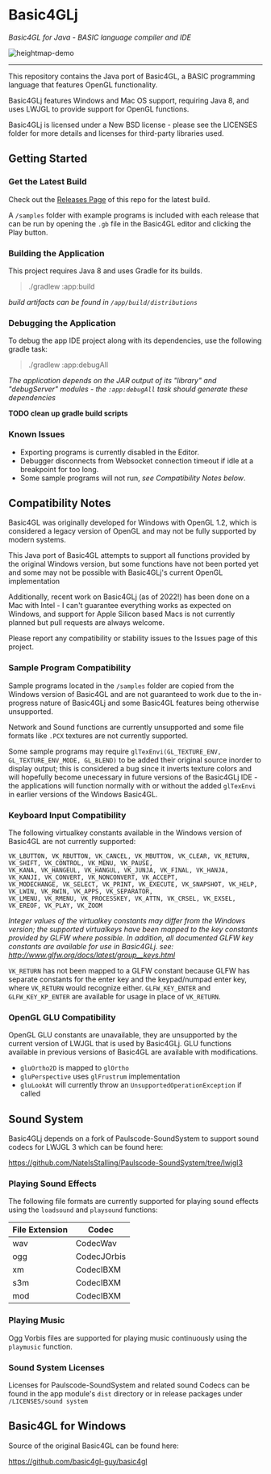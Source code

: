 # Basic4GLj

_Basic4GL for Java - BASIC language compiler and IDE_

![heightmap-demo](https://github.com/NateIsStalling/Basic4GLj/assets/14190443/a9a0a90b-152d-4395-80f8-3f35690f100d)

---

This repository contains the Java port of Basic4GL, a BASIC programming language that features OpenGL functionality.

Basic4GLj features Windows and Mac OS support, requiring Java 8, and uses LWJGL to provide support for OpenGL functions.

Basic4GLj is licensed under a New BSD license - please see the LICENSES folder for more details and licenses for third-party libraries used.

## Getting Started

### Get the Latest Build

Check out the [Releases Page](https://github.com/NateIsStalling/Basic4GLj/releases) of this repo for the latest build.

A `/samples` folder with example programs is included with each release that can be run by opening the `.gb` file in the Basic4GL editor and clicking the Play button.

### Building the Application

This project requires Java 8 and uses Gradle for its builds.

> ./gradlew :app:build

_build artifacts can be found in `/app/build/distributions`_

### Debugging the Application

To debug the app IDE project along with its dependencies, use the following gradle task:
> ./gradlew :app:debugAll

_The application depends on the JAR output of its "library" and "debugServer" modules - the `:app:debugAll` task should generate these dependencies_

**TODO clean up gradle build scripts**


### Known Issues

- Exporting programs is currently disabled in the Editor.
- Debugger disconnects from Websocket connection timeout if idle at a breakpoint for too long.
- Some sample programs will not run, _see Compatibility Notes below_.


## Compatibility Notes

Basic4GL was originally developed for Windows with OpenGL 1.2, which is considered a legacy version of OpenGL and may not be fully supported by modern systems.

This Java port of Basic4GL attempts to support all functions provided by the original Windows version, but some functions have not been ported yet and some may not be possible with Basic4GLj's current OpenGL implementation

Additionally, recent work on Basic4GLj (as of 2022!) has been done on a Mac with Intel - I can't guarantee everything works as expected on Windows, and support for Apple Silicon based Macs is not currently planned but pull requests are always welcome.

Please report any compatibility or stability issues to the Issues page of this project.

### Sample Program Compatibility

Sample programs located in the `/samples` folder are copied from the Windows version of Basic4GL and are not guaranteed to work due to the in-progress nature of Basic4GLj and some Basic4GL features being otherwise unsupported.

Network and Sound functions are currently unsupported and some file formats like `.PCX` textures are not currently supported.

Some sample programs may require `glTexEnvi(GL_TEXTURE_ENV, GL_TEXTURE_ENV_MODE, GL_BLEND)` to be added their original source inorder to display output; this is considered a bug since it inverts texture colors and will hopefully become unecessary in future versions of the Basic4GLj IDE - the applications will function normally with or without the added `glTexEnvi` in earlier versions of the Windows Basic4GL.

### Keyboard Input Compatibility

The following virtualkey constants available in the Windows version of Basic4GL are not currently supported:

    VK_LBUTTON, VK_RBUTTON, VK_CANCEL, VK_MBUTTON, VK_CLEAR, VK_RETURN, VK_SHIFT, VK_CONTROL, VK_MENU, VK_PAUSE, 
    VK_KANA, VK_HANGEUL, VK_HANGUL, VK_JUNJA, VK_FINAL, VK_HANJA, VK_KANJI, VK_CONVERT, VK_NONCONVERT, VK_ACCEPT, 
    VK_MODECHANGE, VK_SELECT, VK_PRINT, VK_EXECUTE, VK_SNAPSHOT, VK_HELP, VK_LWIN, VK_RWIN, VK_APPS, VK_SEPARATOR, 
    VK_LMENU, VK_RMENU, VK_PROCESSKEY, VK_ATTN, VK_CRSEL, VK_EXSEL, VK_EREOF, VK_PLAY, VK_ZOOM

_Integer values of the virtualkey constants may differ from the Windows version; the supported virtualkeys have been mapped to the key constants provided by GLFW where possible. In addition, all documented GLFW key constants are available for use in Basic4GLj.
see: http://www.glfw.org/docs/latest/group__keys.html_

`VK_RETURN` has not been mapped to a GLFW constant because GLFW has separate constants for the enter key and the keypad/numpad enter key, where `VK_RETURN` would recognize either.
`GLFW_KEY_ENTER` and `GLFW_KEY_KP_ENTER` are available for usage in place of `VK_RETURN`.

### OpenGL GLU Compatibility

OpenGL GLU constants are unavailable, they are unsupported by the current version of LWJGL that is used by Basic4GLj. GLU functions available in previous versions of Basic4GL are available with modifications.
- `gluOrtho2D` is mapped to `glOrtho`
- `gluPerspective` uses `glFrustrum` implementation
- `gluLookAt` will currently throw an `UnsupportedOperationException` if called

## Sound System

Basic4GLj depends on a fork of Paulscode-SoundSystem to support sound codecs for LWJGL 3 which can be found here:

https://github.com/NateIsStalling/Paulscode-SoundSystem/tree/lwjgl3

### Playing Sound Effects

The following file formats are currently supported for playing sound effects using the `loadsound` and `playsound` functions: 

| File Extension | Codec | 
|----------------| ------- |
| wav            | CodecWav |
| ogg            | CodecJOrbis |
| xm             | CodecIBXM |
| s3m            | CodecIBXM |
| mod            | CodecIBXM |

### Playing Music

Ogg Vorbis files are supported for playing music continuously using the `playmusic` function.

### Sound System Licenses

Licenses for Paulscode-SoundSystem and related sound Codecs can be found in the app module's `dist` directory or in release packages under `/LICENSES/sound system` 

## Basic4GL for Windows

Source of the original Basic4GL can be found here:

https://github.com/basic4gl-guy/basic4gl
